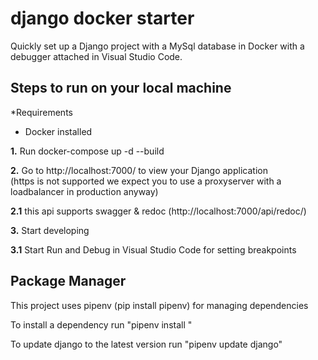 # django docker starter

Quickly set up a Django project with a MySql database in Docker with a debugger attached in Visual Studio Code.<br>

<h2>Steps to run on your local machine</h2>
<p>*Requirements </p>
<ul>
  <li>Docker installed</li>
</ul>
<p><b>1.</b> Run docker-compose up -d --build</p>
<p><b>2.</b> Go to http://localhost:7000/ to view your Django application <br/> (https is not supported we expect you to use a proxyserver with a loadbalancer in production anyway)</p>
<p><b>2.1</b> this api supports swagger & redoc (http://localhost:7000/api/redoc/)</p>
<p><b>3.</b> Start developing</p>
<p><b>3.1</b> Start Run and Debug in Visual Studio Code for setting breakpoints</p>


<h2>Package Manager</h2>
<p>This project uses pipenv (pip install pipenv) for managing dependencies
<p>To install a dependency run "pipenv install <package>"
<p>To update django to the latest version run "pipenv update django"</p>


